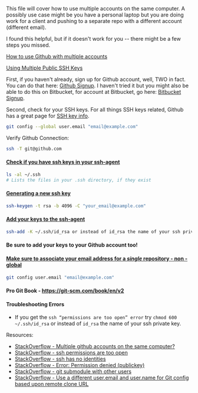 This file will cover how to use multiple accounts on the same computer. A possibly use case might be you have a personal laptop but 
you are doing work for a client and pushing to a separate repo with a different account (different email).

I found this helpful, but if it doesn't work for you -- there might be a few steps you missed.

[How to use Github with multiple accounts](https://code.tutsplus.com/tutorials/quick-tip-how-to-work-with-github-and-multiple-accounts--net-22574)



[Using Multiple Public SSH Keys](https://superuser.com/questions/272465/using-multiple-ssh-public-keys)


First, if you haven't already, sign up for Github account, well, TWO in fact. You can do that here: [Github Signup](https://github.com/join). I haven't tried it but you might also be able to do this on Bitbucket, for account at Bitbucket, go here: 
[Bitbucket Signup](https://bitbucket.org/account/signup/).

Second, check for your SSH keys. For all things SSH keys related, Github has a great page for [SSH key info](https://help.github.com/articles/connecting-to-github-with-ssh/).

```bash
git config --global user.email "email@example.com"
```

Verify Github Connection:
```bash
ssh -T git@github.com
```


#### [Check if you have ssh keys in your ssh-agent](https://help.github.com/articles/checking-for-existing-ssh-keys/)
```bash
ls -al ~/.ssh
# Lists the files in your .ssh directory, if they exist
```

#### [Generating a new ssh key](https://help.github.com/articles/generating-a-new-ssh-key-and-adding-it-to-the-ssh-agent/#generating-a-new-ssh-key)
```bash
ssh-keygen -t rsa -b 4096 -C "your_email@example.com"
```

#### [Add your keys to the ssh-agent](https://help.github.com/articles/generating-a-new-ssh-key-and-adding-it-to-the-ssh-agent/#adding-your-ssh-key-to-the-ssh-agent)
```bash
ssh-add -K ~/.ssh/id_rsa or instead of id_rsa the name of your ssh private key
```

#### Be sure to add your keys to your Github account too!


#### [Make sure to associate your email address for a _single_ repository - non - global](https://help.github.com/articles/setting-your-commit-email-address-in-git/#setting-your-email-address-for-a-single-repository)
```bash
git config user.email "email@example.com"
```



#### Pro Git Book - https://git-scm.com/book/en/v2


#### Troubleshooting Errors

- If you get the `ssh “permissions are too open” error` try `chmod 600 ~/.ssh/id_rsa` or instead of `id_rsa` the name of your ssh private key. 

Resources:
- [StackOverflow - Multiple github accounts on the same computer?](https://stackoverflow.com/questions/3860112/multiple-github-accounts-on-the-same-computer)
- [StackOverflow - ssh permissions are too open](https://stackoverflow.com/questions/9270734/ssh-permissions-are-too-open-error)
- [StackOverflow - ssh has no identities](https://stackoverflow.com/questions/26505980/github-permission-denied-ssh-add-agent-has-no-identities/28444641#28444641)
- [StackOverflow - Error: Permission denied (publickey)](https://help.github.com/articles/error-permission-denied-publickey/)
- [StackOverflow - git submodule with other users](https://stackoverflow.com/questions/6041516/git-submodule-update-with-other-user)
- [StackOverflow - Use a different user.email and user.name for Git config based upon remote clone URL](https://stackoverflow.com/questions/34597186/use-a-different-user-email-and-user-name-for-git-config-based-upon-remote-clone)
